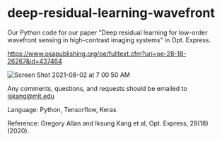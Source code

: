 # deep-residual-learning-wavefront

Our Python code for our paper "Deep residual learning for low-order wavefront sensing in high-contrast imaging systems" in Opt. Express.

https://www.osapublishing.org/oe/fulltext.cfm?uri=oe-28-18-26267&id=437464

![Screen Shot 2021-08-02 at 7 00 50 AM](https://user-images.githubusercontent.com/47669194/127786533-5381e157-fe21-42a7-875c-d7ae6071a491.png)

Any comments, questions, and requests should be emailed to iskang@mit.edu

Language: Python, Tensorflow, Keras

Reference: Gregory Allan and Iksung Kang et al, Opt. Express, 28(18) (2020).
